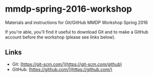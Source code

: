 # mmdp-spring-2016-workshop
Materials and instructions for Git/GitHub MMDP Workshop Spring 2016

If you're able, you'll find it useful to download Git and to make a GitHub account before the workshop (please see links below).

## Links
* Git: [https://git-scm.com/](https://git-scm.com/github)
* GitHub: [https://github.com/](https://github.com/)